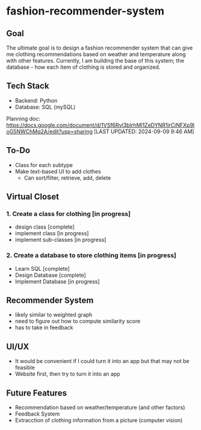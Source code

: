 # fashion-recommender-system
## Goal
The ultimate goal is to design a fashion recommender system that can give me clothing recommendations based on weather and temperature along with other features.
Currently, I am building the base of this system; the database - how each item of clothing is stored and organized.

## Tech Stack
- Backend: Python
- Database: SQL (mySQL)

Planning doc: https://docs.google.com/document/d/1VSf6Rvl3bIrhMl1ZeDYNR1irCiNFXp9loG5NWChMq2A/edit?usp=sharing     [LAST UPDATED: 2024-09-09 9:46 AM]

## To-Do
- Class for each subtype
- Make text-based UI to add clothes
  - Can sort/filter, retrieve, add, delete

## Virtual Closet
### 1. Create a class for clothing  [in progress]
- design class [complete]
- implement class [in progress]
- implement sub-classes [in progress]

### 2. Create a database to store clothing items [in progress]
- Learn SQL [complete]
- Design Database [complete]
- Implement Database [in progress]

## Recommender System
- likely similar to weighted graph
- need to figure out how to compute similarity score
- has to take in feedback

## UI/UX
- It would be convenient if I could turn it into an app but that may not be feasible
- Website first, then try to turn it into an app

## Future Features
- Recommendation based on weather/temperature (and other factors)
- Feedback System
- Extracction of clothing information from a picture (computer vision)


  
